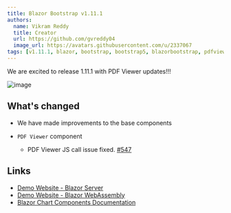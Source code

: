 ```yaml
---
title: Blazor Bootstrap v1.11.1
authors:
  name: Vikram Reddy
  title: Creator
  url: https://github.com/gvreddy04
  image_url: https://avatars.githubusercontent.com/u/2337067
tags: [v1.11.1, blazor, bootstrap, bootstrap5, blazorbootstrap, pdfviewer]
---
```


We are excited to release 1.11.1 with PDF Viewer updates!!!

![image](https://i.imgur.com/7Vz9Efi.png "Blazor Bootstrap: PDF Viewer Component")

<!--truncate-->

## What's changed

- We have made improvements to the base components

- `PDF Viewer` component
  - PDF Viewer JS call issue fixed. [#547](https://github.com/vikramlearning/blazorbootstrap/pull/547)

## Links
- [Demo Website - Blazor Server](https://demos.blazorbootstrap.com/)
- [Demo Website - Blazor WebAssembly](https://demos.getblazorbootstrap.com/)
- [Blazor Chart Components Documentation](https://getblazorbootstrap.com/docs/components/charts)
